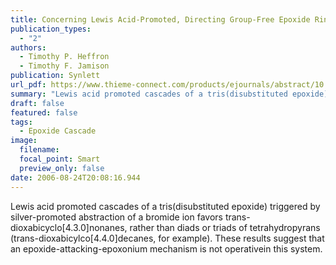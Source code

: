 ```yaml
---
title: Concerning Lewis Acid-Promoted, Directing Group-Free Epoxide Ring-Opening Cascades
publication_types:
  - "2"
authors:
  - Timothy P. Heffron
  - Timothy F. Jamison
publication: Synlett
url_pdf: https://www.thieme-connect.com/products/ejournals/abstract/10.1055/s-2006-949637
summary: "Lewis acid promoted cascades of a tris(disubstituted epoxide) triggered by silver-promoted abstraction of a bromide ion favors trans-dioxabicyclo[4.3.0]nonanes, rather than diads or triads of tetrahydropyrans (trans-dioxabicylco[4.4.0]decanes, for example). These results suggest that an epoxide-attacking-epoxonium mechanism is not operativein this system."
draft: false
featured: false
tags:
  - Epoxide Cascade
image:
  filename: 
  focal_point: Smart
  preview_only: false
date: 2006-08-24T20:08:16.944
---
```

  Lewis acid promoted cascades of a tris(disubstituted epoxide) triggered by silver-promoted abstraction of a bromide ion favors trans-dioxabicyclo[4.3.0]nonanes, rather than diads or triads of tetrahydropyrans (trans-dioxabicylco[4.4.0]decanes, for example). These results suggest that an epoxide-attacking-epoxonium mechanism is not operativein this system.
